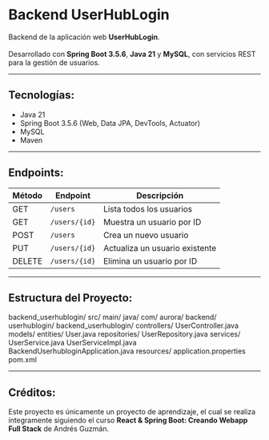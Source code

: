 # Backend UserHubLogin

Backend de la aplicación web **UserHubLogin**.
<br>
<br>
Desarrollado con **Spring Boot 3.5.6**, **Java 21** y **MySQL**, con servicios REST para la gestión de usuarios.

---

## Tecnologías:

- Java 21
- Spring Boot 3.5.6 (Web, Data JPA, DevTools, Actuator)
- MySQL
- Maven

---

## Endpoints:

| Método | Endpoint       | Descripción                     |
|--------|----------------|---------------------------------|
| GET    | `/users`       | Lista todos los usuarios        |
| GET    | `/users/{id}`  | Muestra un usuario por ID       |
| POST   | `/users`       | Crea un nuevo usuario           |
| PUT    | `/users/{id}`  | Actualiza un usuario existente  |
| DELETE | `/users/{id}`  | Elimina un usuario por ID       |

---

## Estructura del Proyecto:

backend_userhublogin/
src/
main/
java/
com/
aurora/
backend/
userhublogin/
backend_userhublogin/
controllers/
UserController.java
models/
entities/
User.java
repositories/
UserRepository.java
services/
UserService.java
UserServiceImpl.java
BackendUserhubloginApplication.java
resources/
application.properties
pom.xml

---

## Créditos:

Este proyecto es únicamente un proyecto de aprendizaje, el cual se realiza íntegramente siguiendo el curso **React & Spring Boot: Creando Webapp Full Stack** de Andrés Guzmán.
